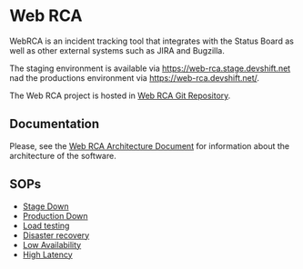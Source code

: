 # Web RCA

WebRCA is an incident tracking tool that integrates with the Status Board as
well as other external systems such as JIRA and Bugzilla.

The staging environment is available via https://web-rca.stage.devshift.net nad
the productions environment via https://web-rca.devshift.net/.

The Web RCA project is hosted in [Web RCA Git Repository](https://gitlab.cee.redhat.com/service/web-rca).

## Documentation

Please, see the [Web RCA Architecture
Document](https://gitlab.cee.redhat.com/service/web-rca/-/blob/main/docs/architecture.md)
for information about the architecture of the software.


## SOPs
 * [Stage Down](./sops/web-rca-stage-down.md)
 * [Production Down](./sops/web-rca-production-down.md)
 * [Load testing](./sops/load-testing.md)
 * [Disaster recovery](./sops/disaster-recovery.md)
 * [Low Availability](./sops/web-rca-availability.md)
 * [High Latency](./sops/web-rca-latency.md)
